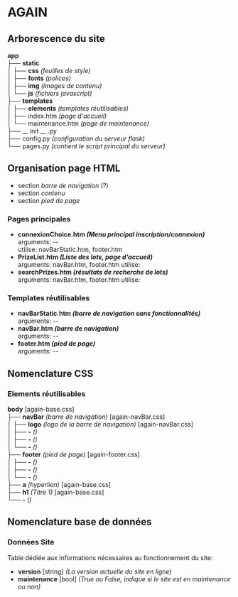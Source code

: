 # AGAIN
<!-- Pour visualiser ce fichier joliment sur Atome comme si c'était un pdf, clic droit dessus dans l'arborescence à gauche et choisir "Markdown preview"-->
## Arborescence du site

**app**  
├── **static**  
│   ├── **css** *(feuilles de style)*  
│   ├── **fonts** *(polices)*  
│   ├── **img** *(images de contenu)*  
│   └── **js** *(fichiers javascript)*  
├── **templates**  
│   ├── **elements** *(templates réutilisables)*  
│   ├── index.htm *(page d'accueil)*  
│   └── maintenance.htm *(page de maintenance)*  
├── __ init __ .py  
├── config.py *(configuration du serveur flask)*  
└── pages.py *(contient le script principal du serveur)*

## Organisation page HTML
- section *barre de navigation* (?)
- section *contenu*
- section *pied de page*

### Pages principales
- **connexionChoice.htm *(Menu principal inscription/connexion)***  
  arguments: --  
  utilise: navBarStatic.htm, footer.htm
- **PrizeList.htm *(Liste des lots, page d'accueil)***  
  arguments:  navBar.htm, footer.htm
  utilise:  
- **searchPrizes.htm *(résultats de recherche de lots)***  
  arguments:  navBar.htm, footer.htm
  utilise:  

### Templates réutilisables
- **navBarStatic.htm *(barre de navigation sans fonctionnalités)***  
  arguments: --
- **navBar.htm *(barre de navigation)***   
  arguments: --
- **footer.htm *(pied de page)***  
  arguments: --

## Nomenclature CSS
### Elements réutilisables
**body** [again-base.css]  
├── **navBar** *(barre de navigation)* [again-navBar.css]  
│   ├── **logo** *(logo de la barre de navigation)* [again-navBar.css]  
│   ├── **-** *()*  
│   ├── **-** *()*  
│   └── **-** *()*   
├── **footer** *(pied de page)* [again-footer.css]  
│   ├── **-** *()*   
│   ├── **-** *()*   
│   └── **-** *()*   
├── **a** *(hyperlien)* [again-base.css]  
├── **h1** *(Titre 1)* [again-base.css]  
└── **-** *()*

## Nomenclature base de données

### Données Site
Table dédiée aux informations nécessaires au fonctionnement du site:
- **version** [string] *(La version actuelle du site en ligne)*
- **maintenance** [bool] *(True ou False, indique si le site est en maintenance ou non)*
